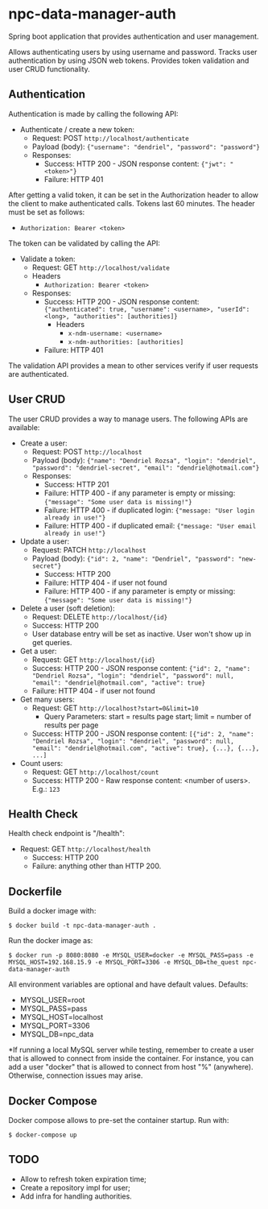 # npc-data-manager-auth
Spring boot application that provides authentication and user management.

Allows authenticating users by using username and password. Tracks user authentication by using JSON web tokens. Provides
token validation and user CRUD functionality.

## Authentication

Authentication is made by calling the following API:

- Authenticate / create a new token:
    - Request: POST ``http://localhost/authenticate``
    - Payload (body): ``{"username": "dendriel", "password": "password"}``
    - Responses:
      - Success: HTTP 200 - JSON response content: ```{"jwt": "<token>"}```
      - Failure: HTTP 401

After getting a valid token, it can be set in the Authorization header to allow the client
to make authenticated calls. Tokens last 60 minutes. The header must be set as follows:

- ``Authorization: Bearer <token>``

The token can be validated by calling the API:

- Validate a token:
    - Request: GET ``http://localhost/validate``
    - Headers
        - ``Authorization: Bearer <token>``
    - Responses:
        - Success: HTTP 200 - JSON response content: ```{"authenticated": true, "username": <username>, "userId": <long>, "authorities": [authorities]}```
          - Headers
            - ``x-ndm-username: <username>``
            - ``x-ndm-authorities: [authorities]``
        - Failure: HTTP 401

The validation API provides a mean to other services verify if user requests are authenticated.

## User CRUD

The user CRUD provides a way to manage users. The following APIs are available:

- Create a user:
    - Request: POST ``http://localhost``
    - Payload (body): ``{"name": "Dendriel Rozsa", "login": "dendriel", "password": "dendriel-secret", "email": "dendriel@hotmail.com"}``
    - Responses:
        - Success: HTTP 201
        - Failure: HTTP 400 - if any parameter is empty or missing: ``{"message": "Some user data is missing!"}``
        - Failure: HTTP 400 - if duplicated login: ``{"message: "User login already in use!"}``
        - Failure: HTTP 400 - if duplicated email: ``{"message: "User email already in use!"}``
- Update a user:
    - Request: PATCH ``http://localhost``
    - Payload (body): ``{"id": 2, "name": "Dendriel", "password": "new-secret"}``
        - Success: HTTP 200
        - Failure: HTTP 404 - if user not found
        - Failure: HTTP 400 - if any parameter is empty or missing: ``{"message": "Some user data is missing!"}``
- Delete a user (soft deletion):
    - Request: DELETE ``http://localhost/{id}``
    - Success: HTTP 200
    - User database entry will be set as inactive. User won't show up in get queries.
- Get a user:
    - Request: GET ``http://localhost/{id}``
    - Success: HTTP 200 - JSON response content: ``{"id": 2, "name": "Dendriel Rozsa", "login": "dendriel", "password": null, "email": "dendriel@hotmail.com", "active": true}``
    - Failure: HTTP 404 - if user not found
- Get many users:
    - Request: GET ``http://localhost?start=0&limit=10``
        - Query Parameters: start = results page start; limit = number of results per page
    - Success: HTTP 200 - JSON response content: ``[{"id": 2, "name": "Dendriel Rozsa", "login": "dendriel", "password": null, "email": "dendriel@hotmail.com", "active": true}, {...}, {...}, ...]``
- Count users:
    - Request: GET ``http://localhost/count``
    - Success: HTTP 200 - Raw response content: \<number of users\>. E.g.: ``123``

## Health Check

Health check endpoint is "/health":

- Request: GET ``http://localhost/health``
    - Success: HTTP 200
    - Failure: anything other than HTTP 200.


## Dockerfile

Build a docker image with:

``$ docker build -t npc-data-manager-auth .``

Run the docker image as:

``$ docker run -p 8080:8080 -e MYSQL_USER=docker -e MYSQL_PASS=pass -e MYSQL_HOST=192.168.15.9 -e MYSQL_PORT=3306 -e MYSQL_DB=the_quest npc-data-manager-auth``

All environment variables are optional and have default values. Defaults:

- MYSQL_USER=root
- MYSQL_PASS=pass
- MYSQL_HOST=localhost
- MYSQL_PORT=3306
- MYSQL_DB=npc_data

*If running a local MySQL server while testing, remember to create a user that is allowed to connect from inside the container. For instance,
you can add a user "docker" that is allowed to connect from host "%" (anywhere). Otherwise, connection issues may arise.


## Docker Compose

Docker compose allows to pre-set the container startup. Run with:

``$ docker-compose up``


## TODO

- Allow to refresh token expiration time;
- Create a repository impl for user;
- Add infra for handling authorities.
